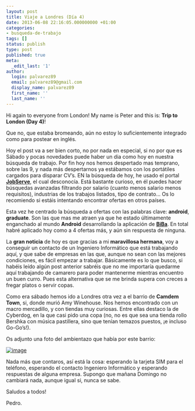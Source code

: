 ```yaml
---
layout: post
title: Viaje a Londres (Día 4)
date: 2013-06-08 22:16:05.000000000 +01:00
categories:
- busqueda-de-trabajo
tags: []
status: publish
type: post
published: true
meta:
  _edit_last: '1'
author:
  login: palvarez89
  email: palvarez89@gmail.com
  display_name: palvarez89
  first_name: ''
  last_name: ''
---
```

Hi again to everyone from London! My name is Peter and this is: **Trip to
London (Day 4)**!

Que no, que estaba bromeando, aún no estoy lo suficientemente integrado como
para postear en inglés.

Hoy el post va a ser bien corto, no por nada en especial, si no por que es
Sábado y pocas novedades puede haber un dia como hoy en nuestra búsqueda de
trabajo. Por fin hoy nos hemos despertado mas temprano, sobre las 9, y nada más
despertarnos ya estábamos con los portátiles cargados para disparar CV&#8217;s.
EN la búsqueda de hoy, he usado el portal **[JobServe][1]**, el cual
desconocía. Está bastante curioso, en él puedes hacer búsquedas avanzadas
filtrando por salario (cuanto menos salario menos requisitos), industrias de
los trabajos listados, tipo de contrato&#8230; Os lo recomiendo si estáis
intentando encontrar ofertas en otros países.

Esta vez he centrado la búsqueda a ofertas con las palabras clave: **android**,
**graduate**. Son las que mas me atraen ya que he estado últimamente enganchado
al mundo **Android** desarrollando la aplicación de **[BiBa][2]**. En total
habré aplicado hoy como a 4 ofertas más, y aún sin respuesta de ninguna.

<!--more-->

La **gran noticia** de hoy es que gracias a mi **maravillosa hermana**, voy a
conseguir un contacto de un Ingeniero Informático que está trabajando aquí, y
que sabe de empresas en las que, aunque no sean con las mejores condiciones, es
fácil empezar a trabajar. Básicamente es lo que busco, si habéis leído algún
post anterior sabréis que no me importaría quedarme aquí trabajando de camarero
para poder mantenerme mientras encuentro un buen curro. Pues esta alternativa
que se me brinda supera con creces a fregar platos o servir copas.

Como era sábado hemos ido a Londres otra vez a el barrio de **Camdem Town**,
si, donde murió Amy Winehouse. Nos hemos encontrado con un macro mercadillo, y
con tiendas muy curiosas. Entre ellas destaco la de Cyberdog, en la que casi
pido una copa (no, no es que sea una tienda rollo Bershka con música
pastillera, sino que tenían temazos puestos, ¡e incluso Go-Go&#8217;s!).

Os adjunto una foto del ambientazo que había por este barrio:

[<img title="DSC_0315.jpg" class="alignnone size-full" alt="image" src="http://pedro.alvarezpiedehierro.com/wp-content/uploads/2013/06/wpid-DSC_0315.jpg" />][3]

Nada más que contaros, así está la cosa: esperando la tarjeta SIM para el
teléfono, esperando el contacto Ingeniero Informático y esperando respuestas de
alguna empresa. Supongo que mañana Domingo no cambiará nada, aunque igual si,
nunca se sabe.

Saludos a todos! 

Pedro.

 [1]: https://www.jobserve.com/
 [2]: https://play.google.com/store/apps/details?id=biba.bicicleta.publica.badajoz
 [3]: http://pedro.alvarezpiedehierro.com/wp-content/uploads/2013/06/wpid-DSC_0315.jpg
